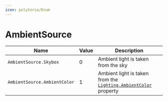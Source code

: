 ```yaml
---
icon: polytoria/Enum
---
```


# AmbientSource

| Name                         | Value | Description                                                                                             |
| ---------------------------- | ----- | ------------------------------------------------------------------------------------------------------- |
| `AmbientSource.Skybox`       | 0     | Ambient light is taken from the sky                                                                     |
| `AmbientSource.AmbientColor` | 1     | Ambient light is taken from the [`Lighting.AmbientColor`](/objects/game/Lighting#AmbientColor) property |
